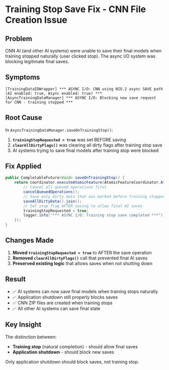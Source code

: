 # Training Stop Save Fix - CNN File Creation Issue

## Problem
CNN AI (and other AI systems) were unable to save their final models when training stopped naturally (user clicked stop). The async I/O system was blocking legitimate final saves.

## Symptoms
```
[TrainingDataIOWrapper] *** ASYNC I/O: CNN using NIO.2 async SAVE path (AI enabled: true, Async enabled: true) ***
[AsyncTrainingDataManager] *** ASYNC I/O: Blocking new save request for CNN - training stopped ***
```

## Root Cause
In `AsyncTrainingDataManager.saveOnTrainingStop()`:
1. **`trainingStopRequested = true`** was set BEFORE saving
2. **`clearAllDirtyFlags()`** was clearing all dirty flags after training stop save
3. AI systems trying to save final models after training stop were blocked

## Fix Applied
```java
public CompletableFuture<Void> saveOnTrainingStop() {
    return coordinator.executeAtomicFeature(AtomicFeatureCoordinator.AtomicFeature.TRAINING_STOP_SAVE, () -> {
        // Cancel all queued operations first
        cancelQueuedOperations();
        // Save only dirty data that was marked before training stopped
        saveAllDirtyData().join();
        // Set stop flag AFTER saving to allow final AI saves
        trainingStopRequested = true;
        logger.info("*** ASYNC I/O: Training stop save completed ***");
    });
}
```

## Changes Made
1. **Moved `trainingStopRequested = true`** to AFTER the save operation
2. **Removed `clearAllDirtyFlags()`** call that prevented final AI saves
3. **Preserved existing logic** that allows saves when not shutting down

## Result
- ✅ AI systems can now save final models when training stops naturally
- ✅ Application shutdown still properly blocks saves
- ✅ CNN ZIP files are created when training stops
- ✅ All other AI systems can save final state

## Key Insight
The distinction between:
- **Training stop** (natural completion) - should allow final saves
- **Application shutdown** - should block new saves

Only application shutdown should block saves, not training stop.